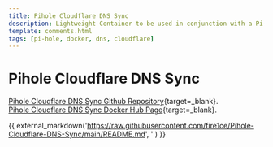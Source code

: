 ```yaml
---
title: Pihole Cloudflare DNS Sync
description: Lightweight Container to be used in conjunction with a Pi-hole instance to sync the DNS records of Cloudflare DNS to Pi-hole local DNS.
template: comments.html
tags: [pi-hole, docker, dns, cloudflare]
---
```


# Pihole Cloudflare DNS Sync

[Pihole Cloudflare DNS Sync Github Repository][pihole-cloudflare-dns-sync-github-url]{target=\_blank}.  
[Pihole Cloudflare DNS Sync Docker Hub Page][pihole-cloudflare-dns-sync-dockerhub-url]{target=\_blank}.

{{ external_markdown('https://raw.githubusercontent.com/fire1ce/Pihole-Cloudflare-DNS-Sync/main/README.md', '') }}

<!-- appendices -->

<!-- urls -->

[pihole-cloudflare-dns-sync-github-url]: https://github.com/fire1ce/pihole-cloudflare-dns-sync 'Pihole Cloudflare DNS Sync Github Repository'
[pihole-cloudflare-dns-sync-dockerhub-url]: https://hub.docker.com/r/fire1ce/pihole-cloudflare-dns-sync 'Pihole Cloudflare DNS Sync Docker Hub Page'

<!-- images -->

<!--css-->

<style>
  .md-typeset img {
    display: inline;
</style>

<!-- end appendices -->
